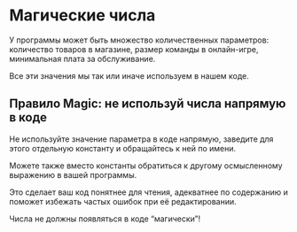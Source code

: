# Магические числа

У программы может быть множество количественных параметров: количество товаров в магазине, 
размер команды в онлайн-игре, минимальная плата за обслуживание. 

Все эти значения мы так или иначе используем в нашем коде.

## Правило Magic: не используй числа напрямую в коде

Не используйте значение параметра в коде напрямую, заведите для этого отдельную константу и 
обращайтесь к ней по имени. 

Можете также вместо константы обратиться к другому осмысленному выражению в вашей программы. 

Это сделает ваш код понятнее для чтения, адекватнее по содержанию и поможет избежать частых ошибок при её редактировании. 

Числа не должны появляться в коде “магически”! 